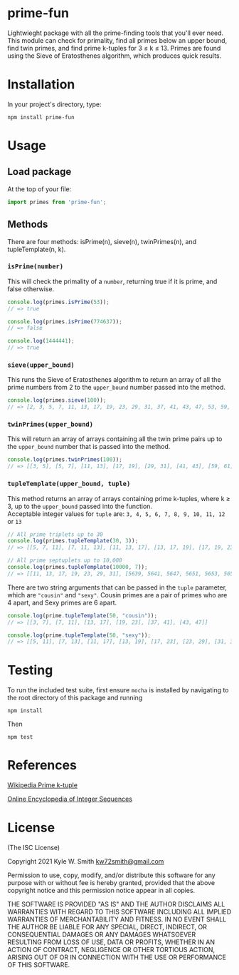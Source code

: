 # prime-fun

Lightwieght package with all the prime-finding tools that you'll ever need. This module can check for primality, find all primes below an upper bound, find twin primes, and find prime k-tuples for 3 ≤ k ≤ 13. Primes are found using the Sieve of Eratosthenes algorithm, which produces quick results.

# Installation
In your project's directory, type:

```
npm install prime-fun
```

# Usage

## Load package

At the top of your file: 

```javascript
import primes from 'prime-fun';
```

## Methods 

There are four methods:  isPrime(n), sieve(n), twinPrimes(n), and tupleTemplate(n, k). 

### `isPrime(number)`
This will check the primality of a `number`, returning true if it is prime, and false otherwise.

```javascript
console.log(primes.isPrime(53));
// => true

console.log(primes.isPrime(774637));
// => false

console.log(1444441);
// => true
```

### `sieve(upper_bound)`
This runs the Sieve of Eratosthenes algorithm to return an array of all the prime numbers from 2 to the `upper_bound` number passed into the method.

```javascript
console.log(primes.sieve(100));
// => [2, 3, 5, 7, 11, 13, 17, 19, 23, 29, 31, 37, 41, 43, 47, 53, 59, 61, 67, 71, 73, 79, 83, 89, 97]
```

### `twinPrimes(upper_bound)`
This will return an array of arrays containing all the twin prime pairs up to the `upper_bound` number that is passed into the method.

```javascript
console.log(primes.twinPrimes(100));
// => [[3, 5], [5, 7], [11, 13], [17, 19], [29, 31], [41, 43], [59, 61], [71, 73]]
```

### `tupleTemplate(upper_bound, tuple)`
This method returns an array of arrays containing prime k-tuples, where k ≥ 3, up to the `upper_bound` passed into the function.  
Acceptable integer values for `tuple` are: `3, 4, 5, 6, 7, 8, 9, 10, 11, 12` or `13`

```javascript
// All prime triplets up to 30
console.log(primes.tupleTemplate(30, 3));
// => [[5, 7, 11], [7, 11, 13], [11, 13, 17], [13, 17, 19], [17, 19, 23]]     
```
```javascript
// All prime septuplets up to 10,000
console.log(primes.tupleTemplate(10000, 7));
// => [[11, 13, 17, 19, 23, 29, 31], [5639, 5641, 5647, 5651, 5653, 5657, 5659]]
```

There are two string arguments that can be passed in the `tuple` parameter, which are `"cousin"` and `"sexy"`. Cousin primes are a pair of primes who are 4 apart, and Sexy primes are 6 apart. 

```javascript
console.log(prime.tupleTemplate(50, "cousin"));
// => [[3, 7], [7, 11], [13, 17], [19, 23], [37, 41], [43, 47]]

console.log(prime.tupleTemplate(50, "sexy"));
// => [[5, 11], [7, 13], [11, 17], [13, 19], [17, 23], [23, 29], [31, 37], [37, 43], [41, 47]]
```  

# Testing
To run the included test suite, first ensure `mocha` is installed by navigating to the root directory of this package and running
```
npm install
```
Then
```
npm test
```

# References
[Wikipedia Prime k-tuple](https://en.wikipedia.org/wiki/Prime_k-tuple)

[Online Encyclopedia of Integer Sequences](https://oeis.org/A257129)

# License 
(The ISC License)

Copyright 2021 Kyle W. Smith <kw72smith@gmail.com>

Permission to use, copy, modify, and/or distribute this software for any purpose with or without fee is hereby granted, provided that the above copyright notice and this permission notice appear in all copies.

THE SOFTWARE IS PROVIDED "AS IS" AND THE AUTHOR DISCLAIMS ALL WARRANTIES WITH REGARD TO THIS SOFTWARE INCLUDING ALL IMPLIED WARRANTIES OF MERCHANTABILITY AND FITNESS. IN NO EVENT SHALL THE AUTHOR BE LIABLE FOR ANY SPECIAL, DIRECT, INDIRECT, OR CONSEQUENTIAL DAMAGES OR ANY DAMAGES WHATSOEVER RESULTING FROM LOSS OF USE, DATA OR PROFITS, WHETHER IN AN ACTION OF CONTRACT, NEGLIGENCE OR OTHER TORTIOUS ACTION, ARISING OUT OF OR IN CONNECTION WITH THE USE OR PERFORMANCE OF THIS SOFTWARE.

